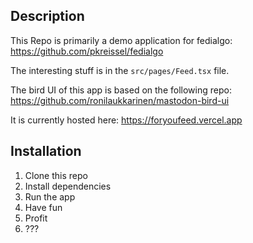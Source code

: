 ## Description
This Repo is primarily a demo application for fedialgo: https://github.com/pkreissel/fedialgo

The interesting stuff is in the `src/pages/Feed.tsx` file.

The bird UI of this app is based on the following repo: https://github.com/ronilaukkarinen/mastodon-bird-ui

It is currently hosted here: https://foryoufeed.vercel.app

## Installation
1. Clone this repo
2. Install dependencies
3. Run the app
4. Have fun
5. Profit
6. ???
